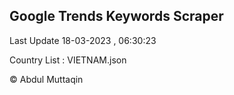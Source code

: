 

## Google Trends Keywords Scraper 
 
Last Update 18-03-2023 , 06:30:23

Country List :
VIETNAM.json



© Abdul Muttaqin 
